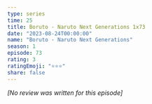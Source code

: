 ```yaml
---
type: series
time: 25
title: Boruto - Naruto Next Generations 1x73
date: "2023-08-24T00:00:00"
name: "Boruto - Naruto Next Generations"
season: 1
episode: 73
rating: 3
ratingEmoji: "⭐️⭐️⭐️"
share: false
---
```


_[No review was written for this episode]_